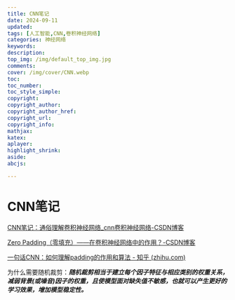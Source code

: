 ```yaml
---
title: CNN笔记
date: 2024-09-11
updated:
tags: [人工智能,CNN,卷积神经网络]
categories: 神经网络
keywords:
description:
top_img: /img/default_top_img.jpg
comments:
cover: /img/cover/CNN.webp
toc:
toc_number:
toc_style_simple:
copyright:
copyright_author:
copyright_author_href:
copyright_url:
copyright_info:
mathjax:
katex:
aplayer:
highlight_shrink:
aside:
abcjs:

---
```




# CNN笔记

[CNN笔记：通俗理解卷积神经网络_cnn卷积神经网络-CSDN博客](https://blog.csdn.net/v_JULY_v/article/details/51812459?spm=1001.2014.3001.5502)

[Zero Padding（零填充）——在卷积神经网络中的作用？-CSDN博客](https://blog.csdn.net/MengYa_Dream/article/details/123438445)

[一句话CNN：如何理解padding的作用和算法 - 知乎 (zhihu.com)](https://zhuanlan.zhihu.com/p/36278093)

为什么需要随机裁剪：***随机裁剪相当于建立每个因子特征与相应类别的权重关系，减弱背景(或噪音)因子的权重，且使模型面对缺失值不敏感，也就可以产生更好的学习效果，增加模型稳定性。***